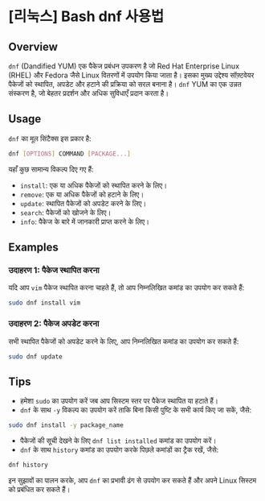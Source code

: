 # [리눅스] Bash dnf 사용법

## Overview
`dnf` (Dandified YUM) एक पैकेज प्रबंधन उपकरण है जो Red Hat Enterprise Linux (RHEL) और Fedora जैसे Linux वितरणों में उपयोग किया जाता है। इसका मुख्य उद्देश्य सॉफ़्टवेयर पैकेजों को स्थापित, अपडेट और हटाने की प्रक्रिया को सरल बनाना है। `dnf` YUM का एक उन्नत संस्करण है, जो बेहतर प्रदर्शन और अधिक सुविधाएँ प्रदान करता है।

## Usage
`dnf` का मूल सिंटैक्स इस प्रकार है:

```bash
dnf [OPTIONS] COMMAND [PACKAGE...]
```

यहाँ कुछ सामान्य विकल्प दिए गए हैं:

- `install`: एक या अधिक पैकेजों को स्थापित करने के लिए।
- `remove`: एक या अधिक पैकेजों को हटाने के लिए।
- `update`: स्थापित पैकेजों को अपडेट करने के लिए।
- `search`: पैकेजों को खोजने के लिए।
- `info`: पैकेज के बारे में जानकारी प्राप्त करने के लिए।

## Examples
### उदाहरण 1: पैकेज स्थापित करना
यदि आप `vim` पैकेज स्थापित करना चाहते हैं, तो आप निम्नलिखित कमांड का उपयोग कर सकते हैं:

```bash
sudo dnf install vim
```

### उदाहरण 2: पैकेज अपडेट करना
सभी स्थापित पैकेजों को अपडेट करने के लिए, आप निम्नलिखित कमांड का उपयोग कर सकते हैं:

```bash
sudo dnf update
```

## Tips
- हमेशा `sudo` का उपयोग करें जब आप सिस्टम स्तर पर पैकेज स्थापित या हटाते हैं।
- `dnf` के साथ `-y` विकल्प का उपयोग करें ताकि बिना किसी पुष्टि के सभी कार्य किए जा सकें, जैसे:

```bash
sudo dnf install -y package_name
```

- पैकेजों की सूची देखने के लिए `dnf list installed` कमांड का उपयोग करें।
- `dnf` के साथ `history` कमांड का उपयोग करके पिछले कमांडों का ट्रैक रखें, जैसे:

```bash
dnf history
```

इन सुझावों का पालन करके, आप `dnf` का प्रभावी ढंग से उपयोग कर सकते हैं और अपने Linux सिस्टम को प्रबंधित कर सकते हैं।